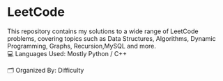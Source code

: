 # LeetCode

This repository contains my  solutions to a wide range of LeetCode problems, covering topics such as Data Structures, Algorithms, Dynamic Programming, Graphs, Recursion,MySQL and more.  
💻 Languages Used: Mostly Python / C++  

🗂 Organized By: Difficulty
